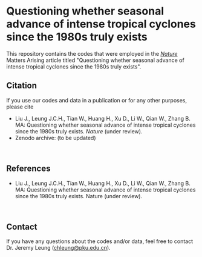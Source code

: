 Questioning whether seasonal advance of intense tropical cyclones since the 1980s truly exists
=====
This repository contains the codes that were employed in the [_Nature_](https://www.nature.com/) Matters Arising article titled "Questioning whether seasonal advance of intense tropical cyclones since the 1980s truly exists".
<br /> 

**Citation**
-----
If you use our codes and data in a publication or for any other purposes, please cite 
- Liu J., Leung J.C.H., Tian W., Huang H., Xu D., Li W., Qian W., Zhang B. MA: Questioning whether seasonal advance of intense tropical cyclones since the 1980s truly exists. _Nature_ (under review). <!-- https://doi.org/10.1007/s00382-022-06142-2 -->
- Zenodo archive: (to be updated)
<br />

**References**
-----
- Liu J., Leung J.C.H., Tian W., Huang H., Xu D., Li W., Qian W., Zhang B. MA: Questioning whether seasonal advance of intense tropical cyclones since the 1980s truly exists. Nature (under review). <!-- https://doi.org/10.1007/s00382-022-06142-2 -->
<br /> 

**Contact**
-----
If you have any questions about the codes and/or data, feel free to contact Dr. Jeremy Leung (chleung@pku.edu.cn).
<br /> 
